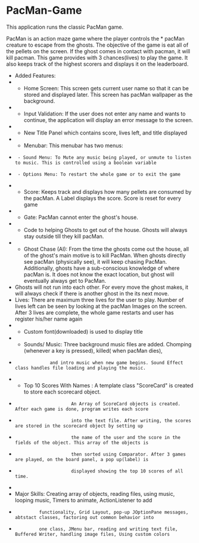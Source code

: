 # PacMan-Game
This application runs the classic PacMan game. 

PacMan is an action maze game where the player controls the   * pacMan creature to escape from the ghosts. The objective of the game is eat all of the pellets on the screen. If the  ghost comes in contact with pacman, it will kill pacman. This game provides with 3 chances(lives) to play the game.  It also keeps track of the highest scorers and displays it on the leaderboard.

 * Added Features:
 * - Home Screen: This screen gets current user name so that it can be stored and displayed later. This screen has pacMan wallpaper as the background. 
 * - Input Validation: If the user does not enter any name and wants to continue, the application will display an error message to the screen.
 * - New Title Panel which contains score, lives left, and title displayed
 * - Menubar: This menubar has two menus:
 * 		- Sound Menu: To Mute any music being played, or unmute to listen to music. This is controlled using a boolean variable
 * 		- Options Menu: To restart the whole game or to exit the game
 * - Score: Keeps track and displays how many pellets are consumed by the pacMan. A Label displays the score. Score is reset for every game
 * - Gate: PacMan cannot enter the ghost's house.
 * - Code to helping Ghosts to get out of the house. Ghosts will always stay outside till they kill pacMan.
 * - Ghost Chase (AI): From the time the ghosts come out the house, all of the ghost's main motive is to kill PacMan. When ghosts directly see pacMan (physically see), it will keep chasing PacMan. Additionally, ghosts have a sub-conscious knowledge of where pacMan is. It does not know the exact location, but ghost will eventually always get to PacMan.
 * Ghosts will not run into each other. For every move the ghost makes, it will always check if there is another ghost in the its next move.
 * Lives: There are maximum three lives for the user to play. Number of lives left can be seen by looking at the pacMan Images on the screen. After 3 lives are complete, the whole game restarts and user has register his/her name again
 * - Custom font(downloaded) is used to display title
 * - Sounds/ Music: Three background music files are added. Chomping (whenever a key is pressed), killed( when pacMan dies),
 * 					and intro music when new game begins. Sound Effect class handles file loading and playing the music.
 * - Top 10 Scores With Names : A template class "ScoreCard" is created to store each scorecard object.
 * 							An Array of ScoreCard objects is created. After each game is done, program writes each score
 * 							into the text file. After writing, the scores are stored in the scorecard object by setting up
 * 							the name of the user and the score in the fields of the object. This array of the objects is 
 * 							then sorted using Comparator. After 3 games are played, on the board panel, a pop up(label) is 
 * 							displayed showing the top 10 scores of all time. 						
 * 
 * Major Skills: Creating array of objects, reading files, using music, looping music, Timers to animate, ActionListener to add
 * 				functionality, Grid Layout, pop-up JOptionPane messages, abtstact classes, factoring out common behavior into 
 * 				one class, JMenu bar, reading and writing text file, Buffered Writer, handling image files, Using custom colors
